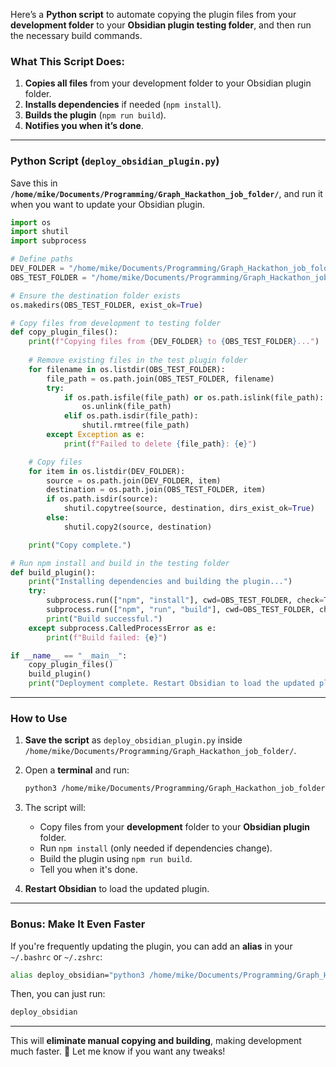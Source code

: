 Here’s a **Python script** to automate copying the plugin files from your **development folder** to your **Obsidian plugin testing folder**, and then run the necessary build commands.

### **What This Script Does:**

1. **Copies all files** from your development folder to your Obsidian plugin folder.
2. **Installs dependencies** if needed (`npm install`).
3. **Builds the plugin** (`npm run build`).
4. **Notifies you when it’s done**.

---

### **Python Script (`deploy_obsidian_plugin.py`)**

Save this in **`/home/mike/Documents/Programming/Graph_Hackathon_job_folder/`**, and run it when you want to update your Obsidian plugin.

```python
import os
import shutil
import subprocess

# Define paths
DEV_FOLDER = "/home/mike/Documents/Programming/Graph_Hackathon_job_folder/obsidian_plugin"
OBS_TEST_FOLDER = "/home/mike/Documents/Programming/Graph_Hackathon_job_folder/GH_obsidian/.obsidian/plugins/obsidian-triple-extractor"

# Ensure the destination folder exists
os.makedirs(OBS_TEST_FOLDER, exist_ok=True)

# Copy files from development to testing folder
def copy_plugin_files():
    print(f"Copying files from {DEV_FOLDER} to {OBS_TEST_FOLDER}...")
    
    # Remove existing files in the test plugin folder
    for filename in os.listdir(OBS_TEST_FOLDER):
        file_path = os.path.join(OBS_TEST_FOLDER, filename)
        try:
            if os.path.isfile(file_path) or os.path.islink(file_path):
                os.unlink(file_path)
            elif os.path.isdir(file_path):
                shutil.rmtree(file_path)
        except Exception as e:
            print(f"Failed to delete {file_path}: {e}")

    # Copy files
    for item in os.listdir(DEV_FOLDER):
        source = os.path.join(DEV_FOLDER, item)
        destination = os.path.join(OBS_TEST_FOLDER, item)
        if os.path.isdir(source):
            shutil.copytree(source, destination, dirs_exist_ok=True)
        else:
            shutil.copy2(source, destination)

    print("Copy complete.")

# Run npm install and build in the testing folder
def build_plugin():
    print("Installing dependencies and building the plugin...")
    try:
        subprocess.run(["npm", "install"], cwd=OBS_TEST_FOLDER, check=True)
        subprocess.run(["npm", "run", "build"], cwd=OBS_TEST_FOLDER, check=True)
        print("Build successful.")
    except subprocess.CalledProcessError as e:
        print(f"Build failed: {e}")

if __name__ == "__main__":
    copy_plugin_files()
    build_plugin()
    print("Deployment complete. Restart Obsidian to load the updated plugin.")
```

---

### **How to Use**

1. **Save the script** as `deploy_obsidian_plugin.py` inside `/home/mike/Documents/Programming/Graph_Hackathon_job_folder/`.
    
2. Open a **terminal** and run:
    
    ```sh
    python3 /home/mike/Documents/Programming/Graph_Hackathon_job_folder/deploy_obsidian_plugin.py
    ```
    
3. The script will:
    
    - Copy files from your **development** folder to your **Obsidian plugin** folder.
    - Run `npm install` (only needed if dependencies change).
    - Build the plugin using `npm run build`.
    - Tell you when it's done.
4. **Restart Obsidian** to load the updated plugin.
    

---

### **Bonus: Make It Even Faster**

If you're frequently updating the plugin, you can add an **alias** in your `~/.bashrc` or `~/.zshrc`:

```sh
alias deploy_obsidian="python3 /home/mike/Documents/Programming/Graph_Hackathon_job_folder/deploy_obsidian_plugin.py"
```

Then, you can just run:

```sh
deploy_obsidian
```

---

This will **eliminate manual copying and building**, making development much faster. 🚀 Let me know if you want any tweaks!